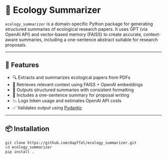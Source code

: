 # 🌿 Ecology Summarizer

`ecology_summarizer` is a domain-specific Python package for generating structured summaries of ecological research papers. It uses GPT (via OpenAI API) and vector-based memory (FAISS) to create accurate, context-aware summaries, including a one-sentence abstract suitable for research proposals.

---

## 🚀 Features

- 🔍 Extracts and summarizes ecological papers from PDFs
- 🧠 Retrieves relevant context using FAISS + OpenAI embeddings
- 📝 Outputs structured summaries with consistent formatting
- 💬 Includes a one-sentence summary for proposal writing
- 📉 Logs token usage and estimates OpenAI API costs
- ✅ Validates output using [Pydantic](https://docs.pydantic.dev)

---

## 📦 Installation

```bash
git clone https://github.com/dapffel/ecology_summarizer.git
cd ecology_summarizer
pip install .
